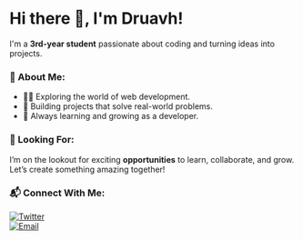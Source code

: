 # Hi there 👋, I'm Druavh!

I'm a **3rd-year student** passionate about coding and turning ideas into projects.

### 🌟 About Me:
- 👨‍💻 Exploring the world of web development.
- 🚀 Building projects that solve real-world problems.
- 🌱 Always learning and growing as a developer.

### 🎯 Looking For:
I’m on the lookout for exciting **opportunities** to learn, collaborate, and grow. Let’s create something amazing together!  

### 📬 Connect With Me:
[![Twitter](https://img.shields.io/badge/Twitter-Follow-blue?style=flat-square&logo=twitter)](https://twitter.com/druxvh)  
[![Email](https://img.shields.io/badge/Email-Me-red?style=flat-square&logo=gmail)](mailto:heydruavh@gmail.com)
